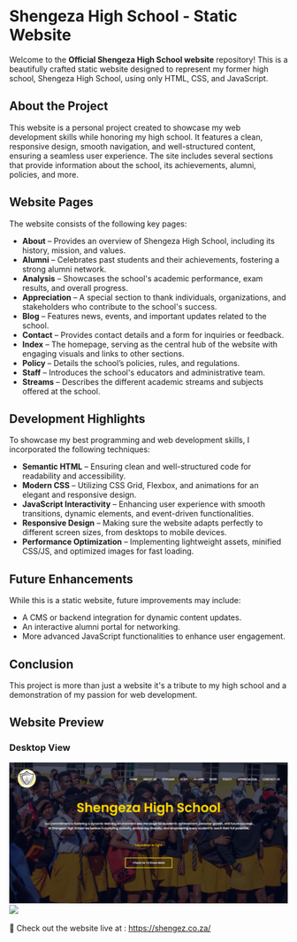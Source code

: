 # Shengeza High School - Static Website

Welcome to the **Official Shengeza High School website** repository! This is a beautifully crafted static website designed to represent my former high school, Shengeza High School, using only HTML, CSS, and JavaScript.

## About the Project

This website is a personal project created to showcase my web development skills while honoring my high school. It features a clean, responsive design, smooth navigation, and well-structured content, ensuring a seamless user experience.
The site includes several sections that provide information about the school, its achievements, alumni, policies, and more.

## Website Pages

The website consists of the following key pages:

- **About** – Provides an overview of Shengeza High School, including its history, mission, and values.
- **Alumni** – Celebrates past students and their achievements, fostering a strong alumni network.
- **Analysis** – Showcases the school's academic performance, exam results, and overall progress.
- **Appreciation** – A special section to thank individuals, organizations, and stakeholders who contribute to the school's success.
- **Blog** – Features news, events, and important updates related to the school.
- **Contact** – Provides contact details and a form for inquiries or feedback.
- **Index** – The homepage, serving as the central hub of the website with engaging visuals and links to other sections.
- **Policy** – Details the school’s policies, rules, and regulations.
- **Staff** – Introduces the school's educators and administrative team.
- **Streams** – Describes the different academic streams and subjects offered at the school.

## Development Highlights

To showcase my best programming and web development skills, I incorporated the following techniques:

- **Semantic HTML** – Ensuring clean and well-structured code for readability and accessibility.
- **Modern CSS** – Utilizing CSS Grid, Flexbox, and animations for an elegant and responsive design.
- **JavaScript Interactivity** – Enhancing user experience with smooth transitions, dynamic elements, and event-driven functionalities.
- **Responsive Design** – Making sure the website adapts perfectly to different screen sizes, from desktops to mobile devices.
- **Performance Optimization** – Implementing lightweight assets, minified CSS/JS, and optimized images for fast loading.

## Future Enhancements

While this is a static website, future improvements may include:

- A CMS or backend integration for dynamic content updates.
- An interactive alumni portal for networking.
- More advanced JavaScript functionalities to enhance user engagement.

## Conclusion

This project is more than just a website it's a tribute to my high school and a demonstration of my passion for web development.

## Website Preview

### Desktop View  

<img src="Screenshots/Screenshot1  - Desktop.png" width="600">  
<img src="Screenshots/Screenshot2  - Desktop.png" width="600">

🔗 Check out the website live at : <https://shengez.co.za/>
